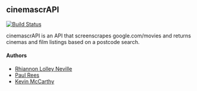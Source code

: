 ## cinemascrAPI

[![Build Status](https://travis-ci.org/rhiannonruth/cinemascrAPI.svg?branch=travis)](https://travis-ci.org/rhiannonruth/cinemascrAPI)

cinemascrAPI is an API that screenscrapes google.com/movies and returns cinemas and film listings based on a postcode search.

#### Authors
- [Rhiannon Lolley Neville](https://github.com/rhiannonruth)
- [Paul Rees](https://github.com/paulalexrees)
- [Kevin McCarthy](https://github.com/kevinpmcc)

